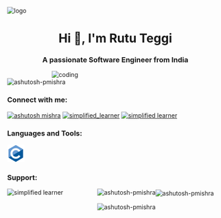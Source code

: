 ![logo](https://img.freepik.com/premium-vector/girl-coding-designing-with-pc-illustration_418302-2383.jpg)

<h1 align="center">Hi 👋, I'm Rutu Teggi</h1>
<h3 align="center">A passionate Software Engineer from India</h3>

<img align="right" alt="coding" width="400" src="https://camo.githubusercontent.com/374987f773148e46b1851b9e3bc4bf71b182562dd002620ef3e4263cb3997130/68747470733a2f2f6d69726f2e6d656469756d2e636f6d2f6d61782f3837352f312a7164415731546a434e353768316c6275757a766368672e676966">

<p align="left"> <img src="https://komarev.com/ghpvc/?username=ashutosh-pmishra&label=Profile%20views&color=0e75b6&style=flat" alt="ashutosh-pmishra" /> </p>

<h3 align="left">Connect with me:</h3>
<p align="left">
  <a href="https://linkedin.com/in/ashutoshmishra" target="_blank"><img align="center" src="https://raw.githubusercontent.com/rahuldkjain/github-profile-readme-generator/master/src/images/icons/Social/linked-in-alt.svg" alt="ashutosh mishra" height="30" width="40" /></a>
  <a href="https://instagram.com/simplified_learner" target="_blank"><img align="center" src="https://raw.githubusercontent.com/rahuldkjain/github-profile-readme-generator/master/src/images/icons/Social/instagram.svg" alt="simplified_learner" height="30" width="40" /></a>
  <a href="https://www.youtube.com/c/simplifiedlearner" target="_blank"><img align="center" src="https://raw.githubusercontent.com/rahuldkjain/github-profile-readme-generator/master/src/images/icons/Social/youtube.svg" alt="simplified learner" height="30" width="40" /></a>
</p>

<h3 align="left">Languages and Tools:</h3>
<p align="left">
  <a href="https://www.cprogramming.com/" target="_blank" rel="noreferrer">
    <img src="https://raw.githubusercontent.com/devicons/devicon/master/icons/c/c-original.svg" alt="c" width="40" height="40"/>
  </a>
  <!-- Add other language and tool icons here -->
</p>

<h3 align="left">Support:</h3>
<p>
  <a href="https://www.buymeacoffee.com/simplified" target="_blank">
    <img align="left" src="https://cdn.buymeacoffee.com/buttons/v2/default-yellow.png" height="50" width="210" alt="simplified learner" />
  </a>
</p>

<p align="left">
  <img align="left" src="https://github-readme-stats.vercel.app/api/top-langs?username=ashutosh-pmishra&show_icons=true&locale=en&layout=compact" alt="ashutosh-pmishra" />
</p>

<p align="left">
  <img align="center" src="https://github-readme-stats.vercel.app/api?username=ashutosh-pmishra&show_icons=true&locale=en" alt="ashutosh-pmishra" />
</p>

<p align="left">
  <img align="center" src="https://github-readme-streak-stats.herokuapp.com/?user=ashutosh-pmishra&" alt="ashutosh-pmishra" />
</p>
